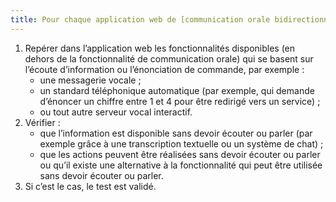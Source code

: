 ```yaml
---
title: Pour chaque application web de [communication orale bidirectionnelle](#application-web-de-communication-orale-bidirectionnelle) qui dispose de [fonctionnalités vocales](#fonctionnalites-vocales), celles-ci sont-elles utilisables sans la nécessité d’écouter ou parler ?
---
```


1.	Repérer dans l’application web les fonctionnalités disponibles (en dehors de la fonctionnalité de communication orale) qui se basent sur l’écoute d’information ou l’énonciation de commande, par exemple : 
	- une messagerie vocale ;
	- un standard téléphonique automatique (par exemple, qui demande d’énoncer un chiffre entre 1 et 4 pour être redirigé vers un service) ;
	- ou tout autre serveur vocal interactif.
2.	Vérifier : 
	- que l’information est disponible sans devoir écouter ou parler (par exemple grâce à une transcription textuelle ou un système de chat) ;
	- que les actions peuvent être réalisées sans devoir écouter ou parler ou qu’il existe une alternative à la fonctionnalité qui peut être utilisée sans devoir écouter ou parler.
3.	Si c’est le cas, le test est validé.